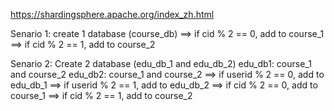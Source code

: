 https://shardingsphere.apache.org/index_zh.html

Senario 1:
create 1 database (course_db)
==> if cid % 2 == 0, add to course_1
==> if cid % 2 == 1, add to course_2


Senario 2:
Create 2 database (edu_db_1 and edu_db_2)
edu_db1: course_1 and course_2
edu_db2: course_1 and course_2
==> if userid % 2 == 0, add to edu_db_1
==> if userid % 2 == 1, add to edu_db_2
==> if cid % 2 == 0, add to course_1
==> if cid % 2 == 1, add to course_2
